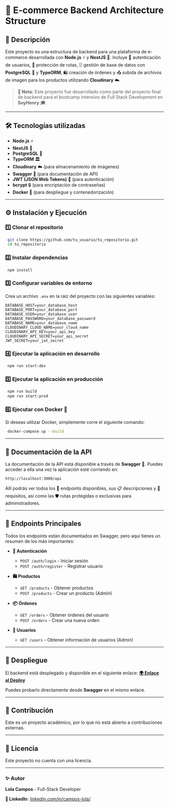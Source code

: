 # 🛒 E-commerce Backend Architecture Structure

## 📌 Descripción
Este proyecto es una estructura de backend para una plataforma de e-commerce desarrollada con **Node.js** ⚡ y **NestJS** 🚀. Incluye 🔑 autenticación de usuarios, 🔐 protección de rutas, 🗄️ gestión de base de datos con **PostgreSQL** 🐘 y **TypeORM**, 🛍️ creación de órdenes y 📤 subida de archivos de imagen para los productos utilizando **Cloudinary** ☁️.

> **📢 Nota:** Este proyecto fue desarrollado como parte del proyecto final de backend para el bootcamp intensivo de Full Stack Development en **SoyHenry** 🎓.

---

## 🛠️ Tecnologías utilizadas

- **Node.js** ⚡
- **NestJS** 🚀
- **PostgreSQL** 🐘
- **TypeORM** 🏛️
- **Cloudinary** ☁️ (para almacenamiento de imágenes)
- **Swagger** 📜 (para documentación de API)
- **JWT (JSON Web Tokens)** 🔑 (para autenticación)
- **bcrypt** 🔒 (para encriptación de contraseñas)
- **Docker** 🐳 (para despliegue y contenedorización)

---

## ⚙️ Instalación y Ejecución

### 1️⃣ Clonar el repositorio
```bash
 git clone https://github.com/tu_usuario/tu_repositorio.git
 cd tu_repositorio
```

### 2️⃣ Instalar dependencias
```bash
 npm install
```

### 3️⃣ Configurar variables de entorno
Crea un archivo `.env` en la raíz del proyecto con las siguientes variables:
```env
DATABASE_HOST=your_database_host
DATABASE_PORT=your_database_port
DATABASE_USER=your_database_user
DATABASE_PASSWORD=your_database_password
DATABASE_NAME=your_database_name
CLOUDINARY_CLOUD_NAME=your_cloud_name
CLOUDINARY_API_KEY=your_api_key
CLOUDINARY_API_SECRET=your_api_secret
JWT_SECRET=your_jwt_secret
```

### 4️⃣ Ejecutar la aplicación en desarrollo
```bash
 npm run start:dev
```

### 5️⃣ Ejecutar la aplicación en producción
```bash
 npm run build
 npm run start:prod
```

### 6️⃣ Ejecutar con Docker 🐳
Si deseas utilizar Docker, simplemente corre el siguiente comando:
```bash
 docker-compose up --build
```

---

## 📖 Documentación de la API
La documentación de la API está disponible a través de **Swagger** 📜. Puedes acceder a ella una vez la aplicación esté corriendo en:
```
http://localhost:3000/api
```
Allí podrás ver todos los 🔗 endpoints disponibles, sus 📋 descripciones y 📌 requisitos, así como las 🛡️ rutas protegidas o exclusivas para administradores.

---

## 🔗 Endpoints Principales
Todos los endpoints están documentados en Swagger, pero aquí tienes un resumen de los más importantes:

- **🔑 Autenticación**
  - `POST /auth/login` - Iniciar sesión
  - `POST /auth/register` - Registrar usuario

- **🛍️ Productos**
  - `GET /products` - Obtener productos
  - `POST /products` - Crear un producto (Admin)

- **📦 Órdenes**
  - `GET /orders` - Obtener órdenes del usuario
  - `POST /orders` - Crear una nueva orden

- **👤 Usuarios**
  - `GET /users` - Obtener información de usuarios (Admin)

---

## 🚀 Despliegue
El backend está desplegado y disponible en el siguiente enlace:
[**🌍 Enlace al Deploy**]([(https://e-commerce-backend-architecture-production.up.railway.app/api#/)])

Puedes probarlo directamente desde **Swagger** en el mismo enlace.

---

## 🤝 Contribución
Este es un proyecto académico, por lo que no está abierto a contribuciones externas.

---

## 📜 Licencia
Este proyecto no cuenta con una licencia.

---

### ✨ Autor
**Lola Campos** - Full-Stack Developer

**💼 LinkedIn**: [linkedin.com/in/campos-lola/]([https://linkedin.com/in/lolacampos](https://www.linkedin.com/in/campos-lola/))

